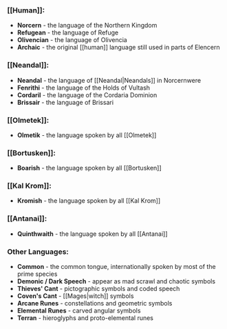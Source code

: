 ### [[Human]]:
- **Norcern** - the language of the Northern Kingdom
- **Refugean** - the language of Refuge
- **Olivencian** - the language of Olivencia
- **Archaic** - the original [[human]] language still used in parts of Elencern

### [[Neandal]]:
- **Neandal** - the language of [[Neandal|Neandals]] in Norcernwere
- **Fenrithi** - the language of the Holds of Vultash
- **Cordaril** - the language of the Cordaria Dominion
- **Brissair** - the language of Brissari

### [[Olmetek]]:
- **Olmetik**  - the language spoken by all [[Olmetek]]

### [[Bortusken]]:
- **Boarish** - the language spoken by all [[Bortusken]]

### [[Kal Krom]]:
- **Kromish** - the language spoken by all [[Kal Krom]]

### [[Antanai]]:
- **Quinthwaith** - the language spoken by all [[Antanai]]

### Other Languages:
- **Common** - the common tongue, internationally spoken by most of the prime species
- **Demonic / Dark Speech** - appear as mad scrawl and chaotic symbols
- **Thieves' Cant** - pictographic symbols and coded speech
- **Coven's Cant** - [[Mages|witch]] symbols
- **Arcane Runes** - constellations and geometric symbols
- **Elemental Runes** - carved angular symbols
- **Terran** - hieroglyphs and proto-elemental runes
